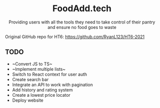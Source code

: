 <h1 align="center">FoodAdd.tech</h1>
<p align="center">Providing users with all the tools they need to take control of their pantry and ensure no food goes to waste</p>

Original GitHub repo for HT6: https://github.com/RyanL123/HT6-2021

## TODO

-   ~Convert JS to TS~
-   ~Implement multiple lists~
-   Switch to React context for user auth
-   Create search bar
-   Integrate an API to work with pagination
-   Add history and rating system
-   Create a lowest price locator
-   Deploy website
